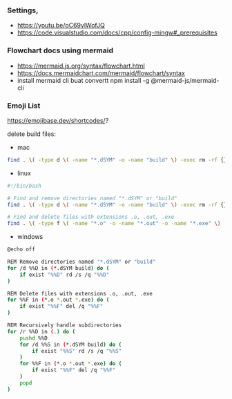 ### Settings,

- https://youtu.be/oC69vlWofJQ
- https://code.visualstudio.com/docs/cpp/config-mingw#_prerequisites

### Flowchart docs using mermaid

- https://mermaid.js.org/syntax/flowchart.html
- https://docs.mermaidchart.com/mermaid/flowchart/syntax
- install mermaid cli buat convertt npm install -g @mermaid-js/mermaid-cli

### Emoji List

https://emojibase.dev/shortcodes/?

delete build files:

- mac

```bash
find . \( -type d \( -name "*.dSYM" -o -name "build" \) -exec rm -rf {} + \) -o \( -type f \( -name "*.o" -o -name "*.out" -o -name "*.exe" \) -delete \)
```

- linux

```bash
#!/bin/bash

# Find and remove directories named "*.dSYM" or "build"
find . \( -type d \( -name "*.dSYM" -o -name "build" \) -exec rm -rf {} + \)

# Find and delete files with extensions .o, .out, .exe
find . \( -type f \( -name "*.o" -o -name "*.out" -o -name "*.exe" \) -delete \)
```

- windows

```bash
@echo off

REM Remove directories named "*.dSYM" or "build"
for /d %%D in (*.dSYM build) do (
    if exist "%%D" rd /s /q "%%D"
)

REM Delete files with extensions .o, .out, .exe
for %%F in (*.o *.out *.exe) do (
    if exist "%%F" del /q "%%F"
)

REM Recursively handle subdirectories
for /r %%D in (.) do (
    pushd %%D
    for /d %%S in (*.dSYM build) do (
        if exist "%%S" rd /s /q "%%S"
    )
    for %%F in (*.o *.out *.exe) do (
        if exist "%%F" del /q "%%F"
    )
    popd
)

```
